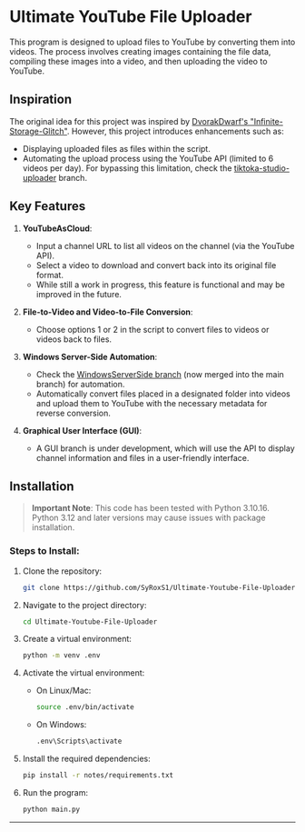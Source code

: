# Ultimate YouTube File Uploader

This program is designed to upload files to YouTube by converting them into videos. The process involves creating images containing the file data, compiling these images into a video, and then uploading the video to YouTube.

## Inspiration

The original idea for this project was inspired by [DvorakDwarf's "Infinite-Storage-Glitch"](https://github.com/DvorakDwarf/Infinite-Storage-Glitch/tree/master/src). However, this project introduces enhancements such as:

- Displaying uploaded files as files within the script.
- Automating the upload process using the YouTube API (limited to 6 videos per day). For bypassing this limitation, check the [tiktoka-studio-uploader](https://github.com/wanghaisheng/tiktoka-studio-uploader) branch.

## Key Features

1. **YouTubeAsCloud**: 
    - Input a channel URL to list all videos on the channel (via the YouTube API).
    - Select a video to download and convert back into its original file format.
    - While still a work in progress, this feature is functional and may be improved in the future.

2. **File-to-Video and Video-to-File Conversion**:
    - Choose options 1 or 2 in the script to convert files to videos or videos back to files.

3. **Windows Server-Side Automation**:
    - Check the [WindowsServerSide branch](https://github.com/SyRoxS1/Ultimate-Youtube-File-Uploader/tree/main/Srv-Win) (now merged into the main branch) for automation.
    - Automatically convert files placed in a designated folder into videos and upload them to YouTube with the necessary metadata for reverse conversion.

4. **Graphical User Interface (GUI)**:
    - A GUI branch is under development, which will use the API to display channel information and files in a user-friendly interface.

## Installation

> **Important Note**: This code has been tested with Python 3.10.16. Python 3.12 and later versions may cause issues with package installation.

### Steps to Install:

1. Clone the repository:
    ```bash
    git clone https://github.com/SyRoxS1/Ultimate-Youtube-File-Uploader.git
    ```

2. Navigate to the project directory:
    ```bash
    cd Ultimate-Youtube-File-Uploader
    ```

3. Create a virtual environment:
    ```bash
    python -m venv .env
    ```

4. Activate the virtual environment:
    - On Linux/Mac:
      ```bash
      source .env/bin/activate
      ```
    - On Windows:
      ```cmd
      .env\Scripts\activate
      ```

5. Install the required dependencies:
    ```bash
    pip install -r notes/requirements.txt
    ```

6. Run the program:
    ```bash
    python main.py
    ```

---
